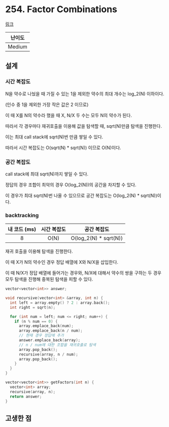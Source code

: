 # 254. Factor Combinations

[링크](https://leetcode.com/problems/factor-combinations/)

| 난이도 |
| :----: |
| Medium |

## 설계

### 시간 복잡도

N을 약수로 나눴을 때 가질 수 있는 1을 제외한 약수의 최대 개수는 log_2(N) 이하이다.

(인수 중 1을 제외한 가장 작은 값은 2 이므로)

이 때 X를 N의 약수라 했을 때 X, N/X 두 수는 모두 N의 약수가 된다.

따라서 각 경우마다 재귀호출을 이용해 값을 탐색할 때, sqrt(N)만큼 탐색을 진행한다.

이는 최대 call stack에 sqrt(N)번 만큼 쌓일 수 있다.

따라서 시간 복잡도는 O(sqrt(N) \* sqrt(N)) 이므로 O(N)이다.

### 공간 복잡도

call stack에 최대 sqrt(N)까지 쌓일 수 있다.

정답의 경우 조합이 최악의 경우 O(log_2(N))의 공간을 차지할 수 있다.

이 경우가 최대 sqrt(N)번 나올 수 있으므로 공간 복잡도는 O(log_2(N) \* sqrt(N))이다.

### backtracking

| 내 코드 (ms) | 시간 복잡도 |      공간 복잡도       |
| :----------: | :---------: | :--------------------: |
|      8       |    O(N)     | O(log_2(N) \* sqrt(N)) |

재귀 호출을 이용해 탐색을 진행한다.

이 때 X가 N의 약수인 경우 정답 배열에 X와 N/X을 삽입한다.

이 때 N/X가 정답 배열에 들어가는 경우와, N/X에 대해서 약수의 쌍을 구하는 두 경우 모두 탐색을 진행해 중복된 탐색을 피할 수 있다.

```cpp
vector<vector<int>> answer;

void recursive(vector<int> &array, int n) {
  int left = array.empty() ? 2 : array.back();
  int right = sqrt(n);

  for (int num = left; num <= right; num++) {
    if (n % num == 0) {
      array.emplace_back(num);
      array.emplace_back(n / num);
      // 현재 경우 정답에 추가
      answer.emplace_back(array);
      // n / num에 대한 조합을 재귀호출로 탐색
      array.pop_back();
      recursive(array, n / num);
      array.pop_back();
    }
  }
}

vector<vector<int>> getFactors(int n) {
  vector<int> array;
  recursive(array, n);
  return answer;
}
```

## 고생한 점
